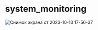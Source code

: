 # system_monitoring
![Снимок экрана от 2023-10-13 17-56-37](https://github.com/pvlbrzn/system_monitoring/assets/146545294/95ef44a9-625c-4624-adc9-81916e0e8008)

